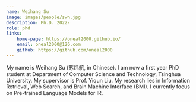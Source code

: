 ```yaml
---
name: Weihang Su 
image: images/people/swh.jpg 
description: Ph.D. 2022- 
role: phd 
links: 
    home-page: https://oneal2000.github.io/ 
    email: oneal2000@126.com 
    github: https://github.com/oneal2000 
--- 
```


My name is Weihang Su (苏炜航, in Chinese). I am now a first year PhD student at Department of Computer Science and Technology, Tsinghua University. My supervisor is Prof. Yiqun Liu. My research lies in Information Retrieval, Web Search, and Brain Machine Interface (BMI). I currently focus on Pre-trained Language Models for IR.